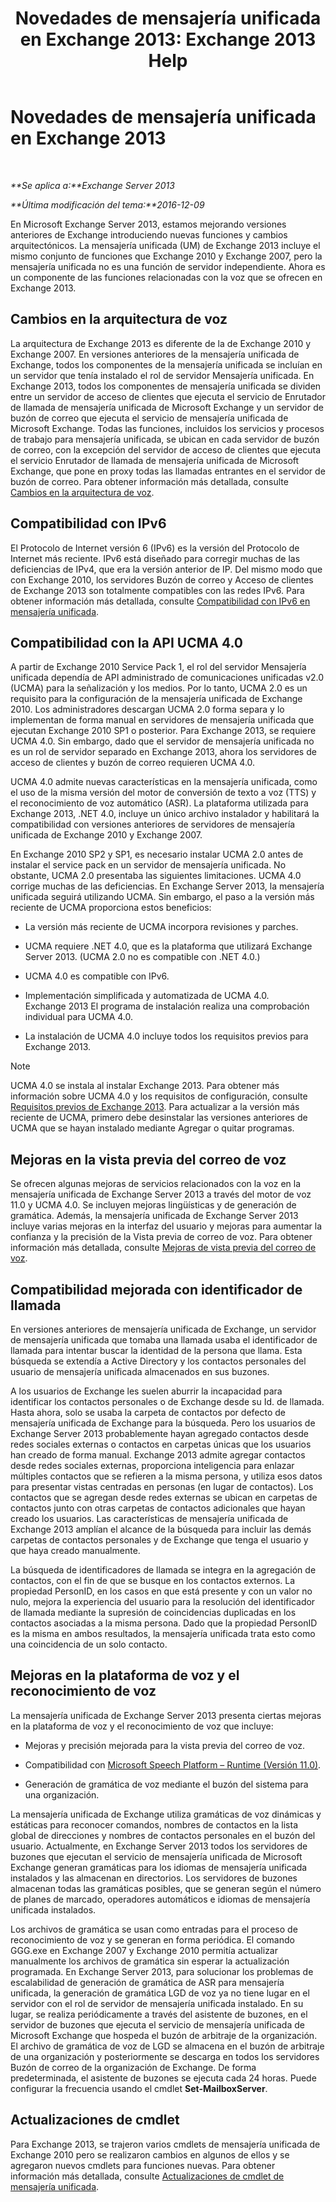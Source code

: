 ﻿---
title: 'Novedades de mensajería unificada en Exchange 2013: Exchange 2013 Help'
TOCTitle: Novedades de mensajería unificada en Exchange 2013
ms:assetid: a444ef2d-d893-408e-adf9-c9d8a8b07593
ms:mtpsurl: https://technet.microsoft.com/es-es/library/JJ150545(v=EXCHG.150)
ms:contentKeyID: 48268506
ms.date: 04/23/2018
mtps_version: v=EXCHG.150
ms.translationtype: HT
---

# Novedades de mensajería unificada en Exchange 2013

 

_**Se aplica a:**Exchange Server 2013_

_**Última modificación del tema:**2016-12-09_

En Microsoft Exchange Server 2013, estamos mejorando versiones anteriores de Exchange introduciendo nuevas funciones y cambios arquitectónicos. La mensajería unificada (UM) de Exchange 2013 incluye el mismo conjunto de funciones que Exchange 2010 y Exchange 2007, pero la mensajería unificada no es una función de servidor independiente. Ahora es un componente de las funciones relacionadas con la voz que se ofrecen en Exchange 2013.

## Cambios en la arquitectura de voz

La arquitectura de Exchange 2013 es diferente de la de Exchange 2010 y Exchange 2007. En versiones anteriores de la mensajería unificada de Exchange, todos los componentes de la mensajería unificada se incluían en un servidor que tenía instalado el rol de servidor Mensajería unificada. En Exchange 2013, todos los componentes de mensajería unificada se dividen entre un servidor de acceso de clientes que ejecuta el servicio de Enrutador de llamada de mensajería unificada de Microsoft Exchange y un servidor de buzón de correo que ejecuta el servicio de mensajería unificada de Microsoft Exchange. Todas las funciones, incluidos los servicios y procesos de trabajo para mensajería unificada, se ubican en cada servidor de buzón de correo, con la excepción del servidor de acceso de clientes que ejecuta el servicio Enrutador de llamada de mensajería unificada de Microsoft Exchange, que pone en proxy todas las llamadas entrantes en el servidor de buzón de correo. Para obtener información más detallada, consulte [Cambios en la arquitectura de voz](voice-architecture-changes-exchange-2013-help.md).

## Compatibilidad con IPv6

El Protocolo de Internet versión 6 (IPv6) es la versión del Protocolo de Internet más reciente. IPv6 está diseñado para corregir muchas de las deficiencias de IPv4, que era la versión anterior de IP. Del mismo modo que con Exchange 2010, los servidores Buzón de correo y Acceso de clientes de Exchange 2013 son totalmente compatibles con las redes IPv6. Para obtener información más detallada, consulte [Compatibilidad con IPv6 en mensajería unificada](ipv6-support-in-unified-messaging-exchange-2013-help.md).

## Compatibilidad con la API UCMA 4.0

A partir de Exchange 2010 Service Pack 1, el rol del servidor Mensajería unificada dependía de API administrado de comunicaciones unificadas v2.0 (UCMA) para la señalización y los medios. Por lo tanto, UCMA 2.0 es un requisito para la configuración de la mensajería unificada de Exchange 2010. Los administradores descargan UCMA 2.0 forma separa y lo implementan de forma manual en servidores de mensajería unificada que ejecutan Exchange 2010 SP1 o posterior. Para Exchange 2013, se requiere UCMA 4.0. Sin embargo, dado que el servidor de mensajería unificada no es un rol de servidor separado en Exchange 2013, ahora los servidores de acceso de clientes y buzón de correo requieren UCMA 4.0.

UCMA 4.0 admite nuevas características en la mensajería unificada, como el uso de la misma versión del motor de conversión de texto a voz (TTS) y el reconocimiento de voz automático (ASR). La plataforma utilizada para Exchange 2013, .NET 4.0, incluye un único archivo instalador y habilitará la compatibilidad con versiones anteriores de servidores de mensajería unificada de Exchange 2010 y Exchange 2007.

En Exchange 2010 SP2 y SP1, es necesario instalar UCMA 2.0 antes de instalar el service pack en un servidor de mensajería unificada. No obstante, UCMA 2.0 presentaba las siguientes limitaciones. UCMA 4.0 corrige muchas de las deficiencias. En Exchange Server 2013, la mensajería unificada seguirá utilizando UCMA. Sin embargo, el paso a la versión más reciente de UCMA proporciona estos beneficios:

  - La versión más reciente de UCMA incorpora revisiones y parches.

  - UCMA requiere .NET 4.0, que es la plataforma que utilizará Exchange Server 2013. (UCMA 2.0 no es compatible con .NET 4.0.)

  - UCMA 4.0 es compatible con IPv6.

  - Implementación simplificada y automatizada de UCMA 4.0. Exchange 2013 El programa de instalación realiza una comprobación individual para UCMA 4.0.

  - La instalación de UCMA 4.0 incluye todos los requisitos previos para Exchange 2013.


> [!NOTE]
> UCMA 4.0 se instala al instalar Exchange&nbsp;2013. Para obtener más información sobre UCMA 4.0 y los requisitos de configuración, consulte <A href="exchange-2013-prerequisites-exchange-2013-help.md">Requisitos previos de Exchange 2013</A>. Para actualizar a la versión más reciente de UCMA, primero debe desinstalar las versiones anteriores de UCMA que se hayan instalado mediante Agregar o quitar programas.



## Mejoras en la vista previa del correo de voz

Se ofrecen algunas mejoras de servicios relacionados con la voz en la mensajería unificada de Exchange Server 2013 a través del motor de voz 11.0 y UCMA 4.0. Se incluyen mejoras lingüísticas y de generación de gramática. Además, la mensajería unificada de Exchange Server 2013 incluye varias mejoras en la interfaz del usuario y mejoras para aumentar la confianza y la precisión de la Vista previa de correo de voz. Para obtener información más detallada, consulte [Mejoras de vista previa del correo de voz](voice-mail-preview-enhancements-exchange-2013-help.md).

## Compatibilidad mejorada con identificador de llamada

En versiones anteriores de mensajería unificada de Exchange, un servidor de mensajería unificada que tomaba una llamada usaba el identificador de llamada para intentar buscar la identidad de la persona que llama. Esta búsqueda se extendía a Active Directory y los contactos personales del usuario de mensajería unificada almacenados en sus buzones.

A los usuarios de Exchange les suelen aburrir la incapacidad para identificar los contactos personales o de Exchange desde su Id. de llamada. Hasta ahora, solo se usaba la carpeta de contactos por defecto de mensajería unificada de Exchange para la búsqueda. Pero los usuarios de Exchange Server 2013 probablemente hayan agregado contactos desde redes sociales externas o contactos en carpetas únicas que los usuarios han creado de forma manual. Exchange 2013 admite agregar contactos desde redes sociales externas, proporciona inteligencia para enlazar múltiples contactos que se refieren a la misma persona, y utiliza esos datos para presentar vistas centradas en personas (en lugar de contactos). Los contactos que se agregan desde redes externas se ubican en carpetas de contactos junto con otras carpetas de contactos adicionales que hayan creado los usuarios. Las características de mensajería unificada de Exchange 2013 amplían el alcance de la búsqueda para incluir las demás carpetas de contactos personales y de Exchange que tenga el usuario y que haya creado manualmente.

La búsqueda de identificadores de llamada se integra en la agregación de contactos, con el fin de que se busque en los contactos externos. La propiedad PersonID, en los casos en que está presente y con un valor no nulo, mejora la experiencia del usuario para la resolución del identificador de llamada mediante la supresión de coincidencias duplicadas en los contactos asociadas a la misma persona. Dado que la propiedad PersonID es la misma en ambos resultados, la mensajería unificada trata esto como una coincidencia de un solo contacto.

## Mejoras en la plataforma de voz y el reconocimiento de voz

La mensajería unificada de Exchange Server 2013 presenta ciertas mejoras en la plataforma de voz y el reconocimiento de voz que incluye:

  - Mejoras y precisión mejorada para la vista previa del correo de voz.

  - Compatibilidad con [Microsoft Speech Platform – Runtime (Versión 11.0)](https://go.microsoft.com/fwlink/p/?linkid=253196).

  - Generación de gramática de voz mediante el buzón del sistema para una organización.

La mensajería unificada de Exchange utiliza gramáticas de voz dinámicas y estáticas para reconocer comandos, nombres de contactos en la lista global de direcciones y nombres de contactos personales en el buzón del usuario. Actualmente, en Exchange Server 2013 todos los servidores de buzones que ejecutan el servicio de mensajería unificada de Microsoft Exchange generan gramáticas para los idiomas de mensajería unificada instalados y las almacenan en directorios. Los servidores de buzones almacenan todas las gramáticas posibles, que se generan según el número de planes de marcado, operadores automáticos e idiomas de mensajería unificada instalados.

Los archivos de gramática se usan como entradas para el proceso de reconocimiento de voz y se generan en forma periódica. El comando GGG.exe en Exchange 2007 y Exchange 2010 permitía actualizar manualmente los archivos de gramática sin esperar la actualización programada. En Exchange Server 2013, para solucionar los problemas de escalabilidad de generación de gramática de ASR para mensajería unificada, la generación de gramática LGD de voz ya no tiene lugar en el servidor con el rol de servidor de mensajería unificada instalado. En su lugar, se realiza periódicamente a través del asistente de buzones, en el servidor de buzones que ejecuta el servicio de mensajería unificada de Microsoft Exchange que hospeda el buzón de arbitraje de la organización. El archivo de gramática de voz de LGD se almacena en el buzón de arbitraje de una organización y posteriormente se descarga en todos los servidores Buzón de correo de la organización de Exchange. De forma predeterminada, el asistente de buzones se ejecuta cada 24 horas. Puede configurar la frecuencia usando el cmdlet **Set-MailboxServer**.

## Actualizaciones de cmdlet

Para Exchange 2013, se trajeron varios cmdlets de mensajería unificada de Exchange 2010 pero se realizaron cambios en algunos de ellos y se agregaron nuevos cmdlets para funciones nuevas. Para obtener información más detallada, consulte [Actualizaciones de cmdlet de mensajería unificada](unified-messaging-cmdlet-updates-exchange-2013-help.md).

